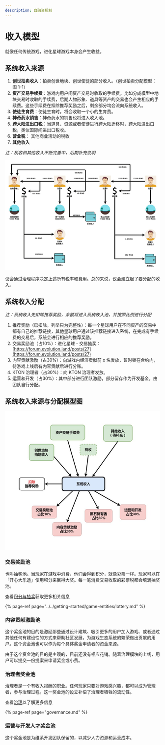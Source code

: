 ```yaml
---
description: 自融资机制
---
```


# 收入模型

就像任何传统游戏，进化星球游戏本身会产生收益。

## 系统收入来源

1. **创世拍卖收入**：拍卖创世地块、创世使徒的部分收入。（创世拍卖分配模型：图 1-1）
2. **资产交易手续费**：游戏内用户间资产交易时收取的手续费。比如分成模型中地块交易时收取的手续费，后期人物形象、道具等资产的交易也会产生相应的手续费。这些手续费在扣除推荐奖励之后，剩余部分均会流向系统收入。
3. **使徒生育费**：使徒生育时，将会收取一个小的生育费。
4. **神奇药水销售**：神奇药水的销售也将进入收入池。
5. **跨大陆进出口税**：当道具、资源或者使徒进行跨大陆迁移时，跨大陆进出口税，类似国际间进出口税收。
6. **营业税**： 其他商业活动的税收
7. **其他收入**

_注：税收和其他收入不断完善中，后期补充说明_

![1-1](../../.gitbook/assets/advanced-evolution-land-dao-revenue-cn-1.png)

议会通过治理程序决定上述所有税率和费用。总的来说，议会建立起了要分配的收入。

## 系统收入分配

_注：系统收入先扣除推荐奖励，余额将进入系统收入池，并按照比例进行分配_

1. 推荐奖励（已扣除，列举只为完整性）：每一个星球用户在不同资产的交易中都有自己的推荐链接，其他星球用户通过该推荐链接进入系统，在完成有手续费的交易后，系统会进行相应的推荐奖励。
2. 交易奖励池（占10%）：进化星球 - 交易抽奖：[https://forum.evolution.land/posts/27](https://forum.evolution.land/posts/27)
3. 内容贡献激励（占30%）：向游戏内经济贡献前 x 名发放，暂时锁在合约内，待游戏上线后有内容贡献后进行分账。
4. KTON 治理者（占30%）：向 KTON 治理者发放。
5. 运营和开发（占30%）：其中部分进行团队激励，部分留存作为开发基金，由团队自行分配。

## 系统收入来源与分配模型图

![](../../.gitbook/assets/advanced-evolution-land-dao-revenue-cn-2.jpg)

### 交易奖励池

也叫抽奖池。当玩家在游戏中消费，他们会得到积分，就像彩票一样。玩家可以在「开心大乐透」使用积分来赢得大奖。每一笔消费交易收取的彩票税都会填满抽奖池。

查看[积分与抽奖](../../getting-started/game-entities/lottery.md)获取更多相关信息

{% page-ref page="../../getting-started/game-entities/lottery.md" %}

### 内容贡献激励池

这个奖金池的目的是激励那些通过设计建筑、吸引更多的用户加入游戏、或者通过其他任何有建设性的方式来帮助社区发展，为游戏生态系统的繁荣做出贡献的用户。这个资金池也可以作为每个具体奖金申请者的资金来源。

由于这个资金池的目的是主观的，目前还没有相应花销。随着治理模块的上线，用户可以提交一份提案来申请奖金或小费。

### 治理者奖金池

治理者是一个有收入报酬的职业。任何玩家只要对游戏感兴趣，都可以成为管理者，参与治理过程。这一奖金池的设立补偿了治理者牺牲的流动性。

查看[治理](governance.md)以了解更多信息

{% page-ref page="governance.md" %}

### 运营与开发人才奖金池

这个奖金池是为维系开发团队保留的，以减少人力资源和运营成本。

